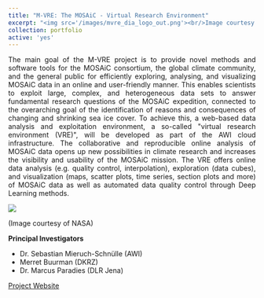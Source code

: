 ```yaml
---
title: "M-VRE: The MOSAiC - Virtual Research Environment"
excerpt: "<img src='/images/mvre_dia_logo_out.png'><br/>Image courtesy of NASA"
collection: portfolio
active: 'yes'
---
```


<p align="justify">
The main goal of the M-VRE project is to provide novel methods and software tools for the MOSAiC consortium, the global climate community, and the general public for efficiently exploring, analysing, and visualizing MOSAiC data in an online and user-friendly manner. This enables scientists to exploit large, complex, and heterogeneous data sets to answer fundamental research questions of the MOSAiC expedition, connected to the overarching goal of the identification of reasons and consequences of changing and shrinking sea ice cover. To achieve this, a web-based data analysis and exploitation environment, a so-called "virtual research environment (VRE)", will be developed as part of the AWI cloud infrastructure. The collaborative and reproducible online analysis of MOSAiC data opens up new possibilities in climate research and increases the visibility and usability of the MOSAiC mission. The VRE offers online data analysis (e.g. quality control, interpolation), exploration (data cubes), and visualization (maps, scatter plots, time series, section plots and more) of MOSAiC data as well as automated data quality control through Deep Learning methods.
</p>

![](https://marcusparadies.github.io/images/mvre_dia_logo_out.png)

(Image courtesy of NASA)

**Principal Investigators**
* Dr. Sebastian Mieruch-Schnülle (AWI) 
* Merret Buurman (DKRZ) 
* Dr. Marcus Paradies (DLR Jena)

[Project Website](https://mosaic-vre.org/)
